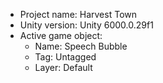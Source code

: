 <!-- UNITY CODE ASSIST INSTRUCTIONS START -->
- Project name: Harvest Town
- Unity version: Unity 6000.0.29f1
- Active game object:
  - Name: Speech Bubble
  - Tag: Untagged
  - Layer: Default
<!-- UNITY CODE ASSIST INSTRUCTIONS END -->